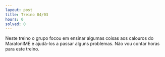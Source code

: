 ```yaml
---
layout: post
title: Treino 04/03
hours: 0
solved: 0
---
```


Neste treino o grupo focou em ensinar algumas coisas aos calouros do MaratonIME e ajudá-los a passar alguns problemas. Não vou contar horas para este treino.
